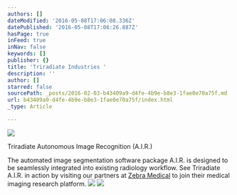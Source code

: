 ```yaml
---
authors: []
dateModified: '2016-05-08T17:06:08.336Z'
datePublished: '2016-05-08T17:06:26.887Z'
hasPage: true
inFeed: true
inNav: false
keywords: []
publisher: {}
title: 'Triradiate Industries '
description: ''
author: []
starred: false
sourcePath: _posts/2016-02-03-b43409a9-d4fe-4b9e-b8e3-1fae0e70a75f.md
url: b43409a9-d4fe-4b9e-b8e3-1fae0e70a75f/index.html
_type: Article

---
```

![](https://s3-us-west-2.amazonaws.com/the-grid-img/p/01c7b505d7f89a73da2399c56e452e3000dadbed.png)

Triradiate Autonomous Image Recognition (A.I.R.)

The automated image segmentation software package A.I.R. is designed to be seamlessly integrated into existing radiology workflow. See Triradiate A.I.R. in action by visiting our partners at [Zebra Medical][0] to join their medical imaging research platform.
![](https://the-grid-user-content.s3-us-west-2.amazonaws.com/efa7c580-94b2-4edb-9a8b-0aa5c89be49a.png)
![](https://the-grid-user-content.s3-us-west-2.amazonaws.com/3906d894-6a0b-46ea-a6d6-0554736f1315.png)

[0]: http://www.zebra-med.com/